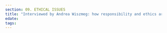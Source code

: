 ```yaml
---
section: 09. ETHICAL ISSUES
title: "Interviewed by Andrea Wiszmeg: how responsibility and ethics are talked about in science"
edate: 
tags:
---
```


